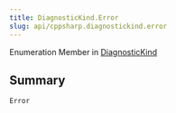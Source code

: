 ```yaml
---
title: DiagnosticKind.Error
slug: api/cppsharp.diagnostickind.error
---
```

Enumeration Member in [DiagnosticKind](/api/cppsharp/diagnostickind)

## Summary



```csharp
Error
```

